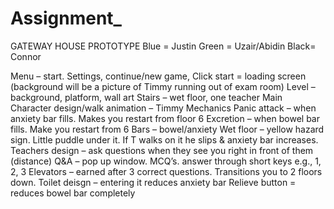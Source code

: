# Assignment_
 
GATEWAY HOUSE PROTOTYPE
Blue = Justin
Green = Uzair/Abidin
Black= Connor



Menu – start. Settings, continue/new game, 
	Click start = loading screen (background will be a picture of Timmy running out of exam room) 
Level – background, platform, wall art
Stairs – wet floor, one teacher
Main Character design/walk animation  – Timmy Mechanics
Panic attack – when anxiety bar fills. Makes you restart from floor 6
Excretion – when bowel bar fills. Make you restart from 6
Bars – bowel/anxiety
Wet floor – yellow hazard sign. Little puddle under it. If T walks on it he slips & anxiety bar increases.
Teachers design
– ask questions when they see you right in front of them (distance)
Q&A – pop up window. MCQ’s. answer through short keys e.g., 1, 2, 3
Elevators – earned after 3 correct questions. Transitions you to 2 floors down.
Toilet deisgn
 – entering it reduces anxiety bar
	Relieve button = reduces bowel bar completely
